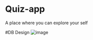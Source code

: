 # Quiz-app
A place where  you  can explore your self 

#DB Design
![image](https://github.com/user-attachments/assets/08a5c2d2-7581-4364-b63f-a6adb98c234b)

